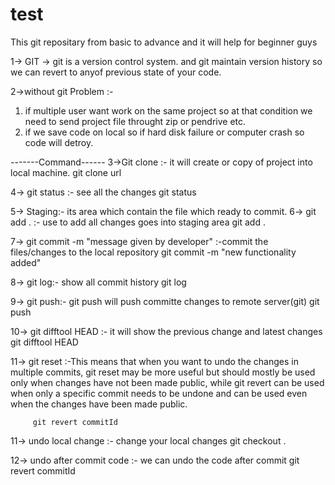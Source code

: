 # test
This git repositary from basic to advance
and it will help for beginner guys


1-> GIT -> git is a version control system. and git maintain version history so we can revert to anyof previous state of your code.

2->without git Problem :-
   1. if multiple user want work on the same project so at that condition we need to send project file throught zip or pendrive etc.
   2. if we save code on local so if hard disk failure or computer crash so code will detroy.
   
   -------Command------
 3->Git clone :- it will create or copy of project into local machine.
                      git clone url
       
 4-> git status :- see all the changes 
                  git status
        
 5-> Staging:- its area which contain the file which ready to commit.
 6-> git add . :- use to add all changes goes into staging area
                      git add .
           
  7-> git commit -m "message given by developer" :-commit the files/changes to the local repository
                    git commit -m "new functionality added"
                  
  8-> git log:- show all commit history
                   git log
        
   9-> git push:- git push will push committe changes to remote server(git)
                     git push
         
   10-> git difftool HEAD :- it will show the previous change and latest changes
                      git difftool HEAD

   11-> git reset :-This means that when you want to undo the changes in multiple commits, git reset may be more useful but should mostly be used only when changes have not been made public, while git revert can be used when only a specific commit needs to be undone and can be used even when the changes have been made public.

         git revert commitId
  
   11-> undo local change :- change your local changes
                       git checkout .

   12-> undo after commit code :- we can undo the code after commit
                 git revert commitId

                        
